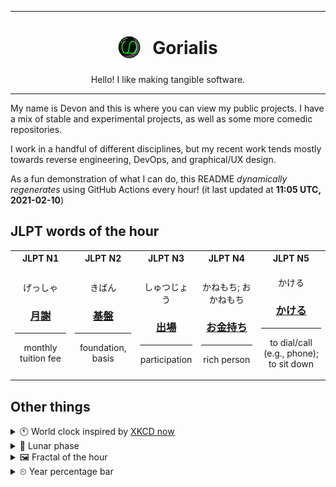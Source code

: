 ***

<h1 align="center">
<sub>
    <img src="readme/resources/avatar.png" height="36">
</sub>
&nbsp;
Gorialis
</h1>
<p align="center">
Hello! I like making tangible software.
</p>

***

My name is Devon and this is where you can view my public projects. I have a mix of stable and experimental projects, as well as some more comedic repositories.

I work in a handful of different disciplines, but my recent work tends mostly towards reverse engineering, DevOps, and graphical/UX design.

As a fun demonstration of what I can do, this README *dynamically regenerates* using GitHub Actions every hour! (it last updated at **11:05 UTC, 2021-02-10**)

<h2>JLPT words of the hour</h2>
<table>
    <tr>
        <th>JLPT N1</th>
        <th>JLPT N2</th>
        <th>JLPT N3</th>
        <th>JLPT N4</th>
        <th>JLPT N5</th>
    </tr>
    <tr>
        <td>
            <p align="center">げっしゃ</p>
            <h3 align="center"><b><a href="https://jisho.org/search/%E6%9C%88%E8%AC%9D">月謝</a></b></h3>
            <hr>
            <p align="center">monthly tuition fee</p>
        </td>
        <td>
            <p align="center">きばん</p>
            <h3 align="center"><b><a href="https://jisho.org/search/%E5%9F%BA%E7%9B%A4">基盤</a></b></h3>
            <hr>
            <p align="center">foundation,<wbr> basis</p>
        </td>
        <td>
            <p align="center">しゅつじょう</p>
            <h3 align="center"><b><a href="https://jisho.org/search/%E5%87%BA%E5%A0%B4">出場</a></b></h3>
            <hr>
            <p align="center">participation</p>
        </td>
        <td>
            <p align="center">かねもち; おかねもち</p>
            <h3 align="center"><b><a href="https://jisho.org/search/%E3%81%8A%E9%87%91%E6%8C%81%E3%81%A1">お金持ち</a></b></h3>
            <hr>
            <p align="center">rich person</p>
        </td>
        <td>
            <p align="center">かける</p>
            <h3 align="center"><b><a href="https://jisho.org/search/%E3%81%8B%E3%81%91%E3%82%8B">かける</a></b></h3>
            <hr>
            <p align="center">to dial/call (e.g.,<wbr> phone);<br> to sit down</p>
        </td>
    </tr>
</table>

<h2>Other things</h2>
<details>
<summary>🕚  World clock inspired by <a href="https://xkcd.com/now">XKCD now</a></summary>

> <img src="generated/now.png" width="512">

</details>
<details>
<summary>🌙 Lunar phase</summary>

The moon is approximately 97.72% through its phase ().

</details>
<details>
<summary>&#x1f5bc; Fractal of the hour</summary>

> <img src="generated/fractal.png" width="512">

</details>
<details>
<summary>&#x23f2; Year percentage bar</summary>
<pre><code>2021 [██▁▁▁▁▁▁▁▁▁▁▁▁▁▁▁▁▁▁] 11.09%</code></pre>
</details>
